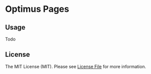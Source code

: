 # Optimus Pages

## Usage

Todo

## License

The MIT License (MIT). Please see [License File](LICENSE.md) for more information.

